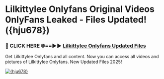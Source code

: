 # Lilkittylee Onlyfans Original Videos 0nlyFans Leaked - Files Updated! ({hju678})

<h3>🔴 CLICK HERE 🌐==►► <a href="https://tinyurl.com/ms9xzufz" rel="nofollow">Lilkittylee Onlyfans Updated Files</a></h3>

Get Lilkittylee Onlyfans and all content. Now you can access all videos and pictures of Lilkittylee Onlyfans. New Updated Files 2025!

[![{hju678}](https://i.imgur.com/PQ7UWWw.gif)](https://tinyurl.com/ms9xzufz)